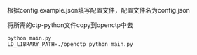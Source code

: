 根据config.example.json填写配置文件，配置文件名为config.json

将所需的ctp-python文件copy到openctp中去

```
python main.py
LD_LIBRARY_PATH=./openctp python main.py
```

